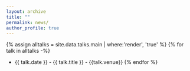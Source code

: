 ```yaml
---
layout: archive
title: ""
permalink: news/
author_profile: true
---
```


{% assign alltalks = site.data.talks.main | where:'render', 'true' %}
{% for talk in alltalks -%}
- {{ talk.date }} - {{ talk.title }} - {{talk.venue}}
{% endfor %}
